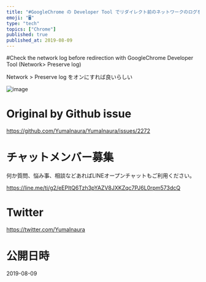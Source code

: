 ```yaml
---
title: "#GoogleChrome の Developer Tool でリダイレクト前のネットワークのログを確認する ( Network > Pre"
emoji: "🖥"
type: "tech"
topics: ["Chrome"]
published: true
published_at: 2019-08-09
---
```


#Check the network log before redirection with GoogleChrome Developer Tool (Network> Preserve log)


Network > Preserve log をオンにすれば良いらしい

![image](https://user-images.githubusercontent.com/13635059/62764826-c0f53900-bac9-11e9-967f-78c2ab031e60.png)



# Original by Github issue

https://github.com/YumaInaura/YumaInaura/issues/2272








<!-- Update From Qiita API -->

# チャットメンバー募集


何か質問、悩み事、相談などあればLINEオープンチャットもご利用ください。

https://line.me/ti/g2/eEPltQ6Tzh3pYAZV8JXKZqc7PJ6L0rpm573dcQ





# Twitter


https://twitter.com/YumaInaura


<!-- Update From Qiita API -->



# 公開日時

2019-08-09
